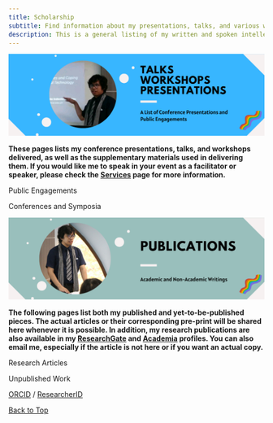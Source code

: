 ```yaml
---
title: Scholarship
subtitle: Find information about my presentations, talks, and various written intellectual pieces here. 
description: This is a general listing of my written and spoken intellectual outputs.
---
```


![](/images/site/pagebanner/presentations.png)

**These pages lists my conference presentations, talks, and workshops delivered, as well as the supplementary materials used in delivering them. If you would like me to speak in your event as a facilitator or speaker, please check the [Services](/services) page for more information.** 

Public Engagements

Conferences and Symposia

![](/images/site/pagebanner/writings.png)

**The following pages list both my published and yet-to-be-published pieces. The actual articles or their corresponding pre-print will be shared here whenever it is possible. In addition, my research publications are also available in my [ResearchGate](ttps://www.researchgate.net/profile/Wilfred_Gabriel_Gapas) and [Academia](https://ust-ph.academia.edu/gapaswga) profiles. You can also email me, especially if the article is not here or if you want an actual copy.**

Research Articles

Unpublished Work

[ORCID](https://orcid.org/0000-0001-5156-3944) / [ResearcherID](https://publons.com/researcher/1753178/wilfred-gabriel-a-gapas/)

<a href="#" class="button button--large">Back to Top</a>